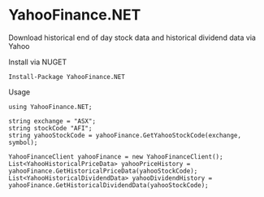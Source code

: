 # YahooFinance.NET
Download historical end of day stock data and historical dividend data via Yahoo

Install via NUGET
```
Install-Package YahooFinance.NET
```

Usage
```
using YahooFinance.NET;

string exchange = "ASX";
string stockCode "AFI";
string yahooStockCode = yahooFinance.GetYahooStockCode(exchange, symbol);

YahooFinanceClient yahooFinance = new YahooFinanceClient();
List<YahooHistoricalPriceData> yahooPriceHistory = yahooFinance.GetHistoricalPriceData(yahooStockCode);
List<YahooHistoricalDividendData> yahooDividendHistory = yahooFinance.GetHistoricalDividendData(yahooStockCode);
```
